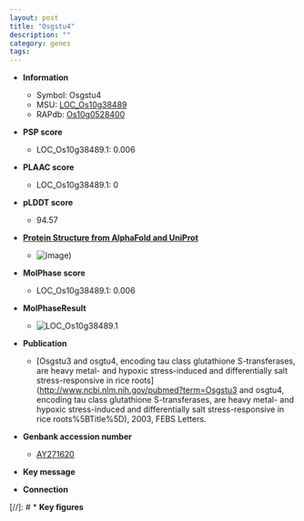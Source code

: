 ```yaml
---
layout: post
title: "Osgstu4"
description: ""
category: genes
tags: 
---
```


* **Information**  
    + Symbol: Osgstu4  
    + MSU: [LOC_Os10g38489](http://rice.plantbiology.msu.edu/cgi-bin/ORF_infopage.cgi?orf=LOC_Os10g38489)  
    + RAPdb: [Os10g0528400](http://rapdb.dna.affrc.go.jp/viewer/gbrowse_details/irgsp1?name=Os10g0528400)  

* **PSP score**  
    + LOC_Os10g38489.1: 0.006 

* **PLAAC score**  
    + LOC_Os10g38489.1: 0 

* **pLDDT score**
    + 94.57

* **[Protein Structure from AlphaFold and UniProt](https://www.uniprot.org/uniprotkb/Q9FUE4/entry#structure)**
    + ![image](https://ricepsp.github.io/images/Q9/AF-Q9FUE4-F1.png))

* **MolPhase score**
    + LOC_Os10g38489.1: 0.006

* **MolPhaseResult**
    + ![LOC_Os10g38489.1](https://ricepsp.github.io/pictures/LOC_Os10g/LOC_Os10g38489.1.png)

* **Publication**  
    + [Osgstu3 and osgtu4, encoding tau class glutathione S-transferases, are heavy metal- and hypoxic stress-induced and differentially salt stress-responsive in rice roots](http://www.ncbi.nlm.nih.gov/pubmed?term=Osgstu3 and osgtu4, encoding tau class glutathione S-transferases, are heavy metal- and hypoxic stress-induced and differentially salt stress-responsive in rice roots%5BTitle%5D), 2003, FEBS Letters.

* **Genbank accession number**  
    + [AY271620](http://www.ncbi.nlm.nih.gov/nuccore/AY271620)

* **Key message**  

* **Connection**  

[//]: # * **Key figures**  


